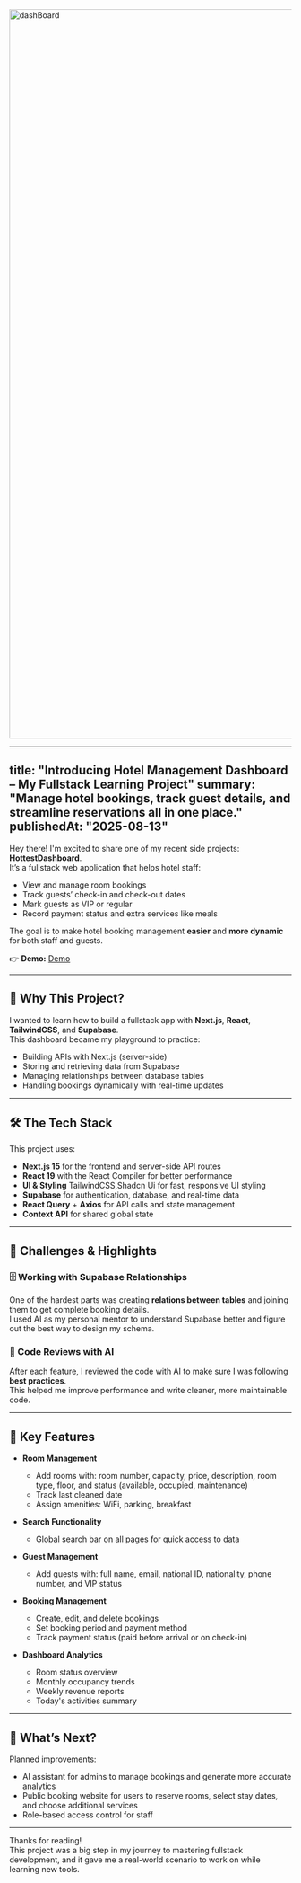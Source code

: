 <img width="1905" height="1299" alt="dashBoard" src="https://github.com/user-attachments/assets/627da6bf-2bf3-438f-885a-e0f3b4292f0c" />

---
title: "Introducing Hotel Management Dashboard – My Fullstack Learning Project"
summary: "Manage hotel bookings, track guest details, and streamline reservations all in one place."
publishedAt: "2025-08-13"
---

Hey there! I'm excited to share one of my recent side projects: **HottestDashboard**.  
It’s a fullstack web application that helps hotel staff:

- View and manage room bookings
- Track guests’ check-in and check-out dates
- Mark guests as VIP or regular
- Record payment status and extra services like meals

The goal is to make hotel booking management **easier** and **more dynamic** for both staff and guests.

👉 **Demo:** [Demo]((https://hottest-dashboard.vercel.app/dashBoard))

---

## 🧪 Why This Project?

I wanted to learn how to build a fullstack app with **Next.js**, **React**, **TailwindCSS**, and **Supabase**.  
This dashboard became my playground to practice:

- Building APIs with Next.js (server-side)
- Storing and retrieving data from Supabase
- Managing relationships between database tables
- Handling bookings dynamically with real-time updates

---

## 🛠️ The Tech Stack

This project uses:

- **Next.js 15** for the frontend and server-side API routes
- **React 19** with the React Compiler for better performance
- **UI & Styling** TailwindCSS,Shadcn Ui for fast, responsive UI styling
- **Supabase** for authentication, database, and real-time data
- **React Query** + **Axios** for API calls and state management
- **Context API** for shared global state

---

## 🧩 Challenges & Highlights

### 🗄️ Working with Supabase Relationships

One of the hardest parts was creating **relations between tables** and joining them to get complete booking details.  
I used AI as my personal mentor to understand Supabase better and figure out the best way to design my schema.

### 📝 Code Reviews with AI

After each feature, I reviewed the code with AI to make sure I was following **best practices**.  
This helped me improve performance and write cleaner, more maintainable code.

---

## 🚀 Key Features

- **Room Management**

  - Add rooms with: room number, capacity, price, description, room type, floor, and status (available, occupied, maintenance)
  - Track last cleaned date
  - Assign amenities: WiFi, parking, breakfast

- **Search Functionality**

  - Global search bar on all pages for quick access to data

- **Guest Management**

  - Add guests with: full name, email, national ID, nationality, phone number, and VIP status

- **Booking Management**

  - Create, edit, and delete bookings
  - Set booking period and payment method
  - Track payment status (paid before arrival or on check-in)

- **Dashboard Analytics**
  - Room status overview
  - Monthly occupancy trends
  - Weekly revenue reports
  - Today's activities summary

---

## 🔮 What’s Next?

Planned improvements:

- AI assistant for admins to manage bookings and generate more accurate analytics
- Public booking website for users to reserve rooms, select stay dates, and choose additional services
- Role-based access control for staff

---

Thanks for reading!  
This project was a big step in my journey to mastering fullstack development, and it gave me a real-world scenario to work on while learning new tools.
